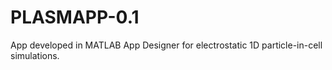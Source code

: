 # PLASMAPP-0.1
App developed in MATLAB App Designer for electrostatic 1D particle-in-cell simulations.

